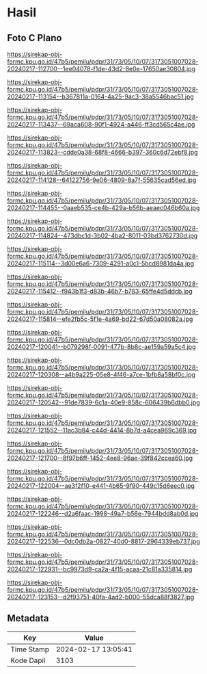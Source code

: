 # Hasil

## Foto C Plano

https://sirekap-obj-formc.kpu.go.id/47b5/pemilu/pdpr/31/73/05/10/07/3173051007028-20240217-112700--1ee04078-f1de-43d2-8e0e-17650ae30804.jpg

https://sirekap-obj-formc.kpu.go.id/47b5/pemilu/pdpr/31/73/05/10/07/3173051007028-20240217-113154--b367811a-0164-4a25-9ac3-38a5546bac51.jpg

https://sirekap-obj-formc.kpu.go.id/47b5/pemilu/pdpr/31/73/05/10/07/3173051007028-20240217-113437--69aca608-90f1-4924-a446-ff3cd565c4ae.jpg

https://sirekap-obj-formc.kpu.go.id/47b5/pemilu/pdpr/31/73/05/10/07/3173051007028-20240217-113823--cdde0a38-68f8-4666-b397-360c6d72ebf8.jpg

https://sirekap-obj-formc.kpu.go.id/47b5/pemilu/pdpr/31/73/05/10/07/3173051007028-20240217-114128--64122756-9e06-4809-8a7f-55635cad56ed.jpg

https://sirekap-obj-formc.kpu.go.id/47b5/pemilu/pdpr/31/73/05/10/07/3173051007028-20240217-114455--0aaeb535-ce4b-429a-b56b-aeaec046b60a.jpg

https://sirekap-obj-formc.kpu.go.id/47b5/pemilu/pdpr/31/73/05/10/07/3173051007028-20240217-114824--473dbc1d-3b02-4ba2-8011-03bd3762730d.jpg

https://sirekap-obj-formc.kpu.go.id/47b5/pemilu/pdpr/31/73/05/10/07/3173051007028-20240217-115114--3d00e6a6-7309-4291-a0c1-5bcd8981da4a.jpg

https://sirekap-obj-formc.kpu.go.id/47b5/pemilu/pdpr/31/73/05/10/07/3173051007028-20240217-115412--f943b1f3-d83b-46b7-b783-65ffe4d5ddcb.jpg

https://sirekap-obj-formc.kpu.go.id/47b5/pemilu/pdpr/31/73/05/10/07/3173051007028-20240217-115814--efe2fb5c-5f1e-4a69-bd22-67d50a08082a.jpg

https://sirekap-obj-formc.kpu.go.id/47b5/pemilu/pdpr/31/73/05/10/07/3173051007028-20240217-120041--b079298f-0091-477b-8b8c-ae159a59a5c4.jpg

https://sirekap-obj-formc.kpu.go.id/47b5/pemilu/pdpr/31/73/05/10/07/3173051007028-20240217-120308--a4b9a225-05e8-4f46-a7ce-1bfb8a58bf0c.jpg

https://sirekap-obj-formc.kpu.go.id/47b5/pemilu/pdpr/31/73/05/10/07/3173051007028-20240217-120542--91de7839-6c1a-40e9-858c-606439b6dbb0.jpg

https://sirekap-obj-formc.kpu.go.id/47b5/pemilu/pdpr/31/73/05/10/07/3173051007028-20240217-121552--11ac3b84-c44d-4414-8b7d-a4cea969c369.jpg

https://sirekap-obj-formc.kpu.go.id/47b5/pemilu/pdpr/31/73/05/10/07/3173051007028-20240217-121700--8f97b6ff-1452-4ee8-96ae-39f842ccea60.jpg

https://sirekap-obj-formc.kpu.go.id/47b5/pemilu/pdpr/31/73/05/10/07/3173051007028-20240217-122004--ae3f2f10-e441-4b65-9f90-449c15d6eec0.jpg

https://sirekap-obj-formc.kpu.go.id/47b5/pemilu/pdpr/31/73/05/10/07/3173051007028-20240217-122246--d2a6faac-1998-49a7-b56e-7944bdd8ab0d.jpg

https://sirekap-obj-formc.kpu.go.id/47b5/pemilu/pdpr/31/73/05/10/07/3173051007028-20240217-122536--0dc0db2a-0827-40d0-8817-2964339eb737.jpg

https://sirekap-obj-formc.kpu.go.id/47b5/pemilu/pdpr/31/73/05/10/07/3173051007028-20240217-122931--bc9973d9-ca2a-4f15-acaa-21c81a335814.jpg

https://sirekap-obj-formc.kpu.go.id/47b5/pemilu/pdpr/31/73/05/10/07/3173051007028-20240217-123153--d2f93751-40fa-4ad2-b000-55dca88f3827.jpg


## Metadata

| Key        | Value               |
| ---------- | ------------------- |
| Time Stamp | 2024-02-17 13:05:41 |
| Kode Dapil | 3103                |



